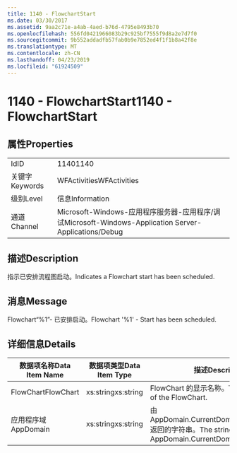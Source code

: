 ```yaml
---
title: 1140 - FlowchartStart
ms.date: 03/30/2017
ms.assetid: 9aa2c71e-a4ab-4aed-b76d-4795e8493b70
ms.openlocfilehash: 556fd0421966083b29c925bf7555f9d8a2e7d7f0
ms.sourcegitcommit: 9b552addadfb57fab0b9e7852ed4f1f1b8a42f8e
ms.translationtype: MT
ms.contentlocale: zh-CN
ms.lasthandoff: 04/23/2019
ms.locfileid: "61924509"
---
```

# <a name="1140---flowchartstart"></a><span data-ttu-id="e6d92-102">1140 - FlowchartStart</span><span class="sxs-lookup"><span data-stu-id="e6d92-102">1140 - FlowchartStart</span></span>
## <a name="properties"></a><span data-ttu-id="e6d92-103">属性</span><span class="sxs-lookup"><span data-stu-id="e6d92-103">Properties</span></span>  
  
|||  
|-|-|  
|<span data-ttu-id="e6d92-104">Id</span><span class="sxs-lookup"><span data-stu-id="e6d92-104">ID</span></span>|<span data-ttu-id="e6d92-105">1140</span><span class="sxs-lookup"><span data-stu-id="e6d92-105">1140</span></span>|  
|<span data-ttu-id="e6d92-106">关键字</span><span class="sxs-lookup"><span data-stu-id="e6d92-106">Keywords</span></span>|<span data-ttu-id="e6d92-107">WFActivities</span><span class="sxs-lookup"><span data-stu-id="e6d92-107">WFActivities</span></span>|  
|<span data-ttu-id="e6d92-108">级别</span><span class="sxs-lookup"><span data-stu-id="e6d92-108">Level</span></span>|<span data-ttu-id="e6d92-109">信息</span><span class="sxs-lookup"><span data-stu-id="e6d92-109">Information</span></span>|  
|<span data-ttu-id="e6d92-110">通道</span><span class="sxs-lookup"><span data-stu-id="e6d92-110">Channel</span></span>|<span data-ttu-id="e6d92-111">Microsoft-Windows-应用程序服务器-应用程序/调试</span><span class="sxs-lookup"><span data-stu-id="e6d92-111">Microsoft-Windows-Application Server-Applications/Debug</span></span>|  
  
## <a name="description"></a><span data-ttu-id="e6d92-112">描述</span><span class="sxs-lookup"><span data-stu-id="e6d92-112">Description</span></span>  
 <span data-ttu-id="e6d92-113">指示已安排流程图启动。</span><span class="sxs-lookup"><span data-stu-id="e6d92-113">Indicates a Flowchart start has been scheduled.</span></span>  
  
## <a name="message"></a><span data-ttu-id="e6d92-114">消息</span><span class="sxs-lookup"><span data-stu-id="e6d92-114">Message</span></span>  
 <span data-ttu-id="e6d92-115">Flowchart“%1”- 已安排启动。</span><span class="sxs-lookup"><span data-stu-id="e6d92-115">Flowchart '%1' - Start has been scheduled.</span></span>  
  
## <a name="details"></a><span data-ttu-id="e6d92-116">详细信息</span><span class="sxs-lookup"><span data-stu-id="e6d92-116">Details</span></span>  
  
|<span data-ttu-id="e6d92-117">数据项名称</span><span class="sxs-lookup"><span data-stu-id="e6d92-117">Data Item Name</span></span>|<span data-ttu-id="e6d92-118">数据项类型</span><span class="sxs-lookup"><span data-stu-id="e6d92-118">Data Item Type</span></span>|<span data-ttu-id="e6d92-119">描述</span><span class="sxs-lookup"><span data-stu-id="e6d92-119">Description</span></span>|  
|--------------------|--------------------|-----------------|  
|<span data-ttu-id="e6d92-120">FlowChart</span><span class="sxs-lookup"><span data-stu-id="e6d92-120">FlowChart</span></span>|<span data-ttu-id="e6d92-121">xs:string</span><span class="sxs-lookup"><span data-stu-id="e6d92-121">xs:string</span></span>|<span data-ttu-id="e6d92-122">FlowChart 的显示名称。</span><span class="sxs-lookup"><span data-stu-id="e6d92-122">The display name of the FlowChart.</span></span>|  
|<span data-ttu-id="e6d92-123">应用程序域</span><span class="sxs-lookup"><span data-stu-id="e6d92-123">AppDomain</span></span>|<span data-ttu-id="e6d92-124">xs:string</span><span class="sxs-lookup"><span data-stu-id="e6d92-124">xs:string</span></span>|<span data-ttu-id="e6d92-125">由 AppDomain.CurrentDomain.FriendlyName 返回的字符串。</span><span class="sxs-lookup"><span data-stu-id="e6d92-125">The string returned by AppDomain.CurrentDomain.FriendlyName.</span></span>|

